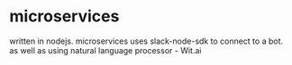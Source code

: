 # microservices
written in nodejs. microservices uses slack-node-sdk to connect to a bot.
as well as using natural language processor - Wit.ai
